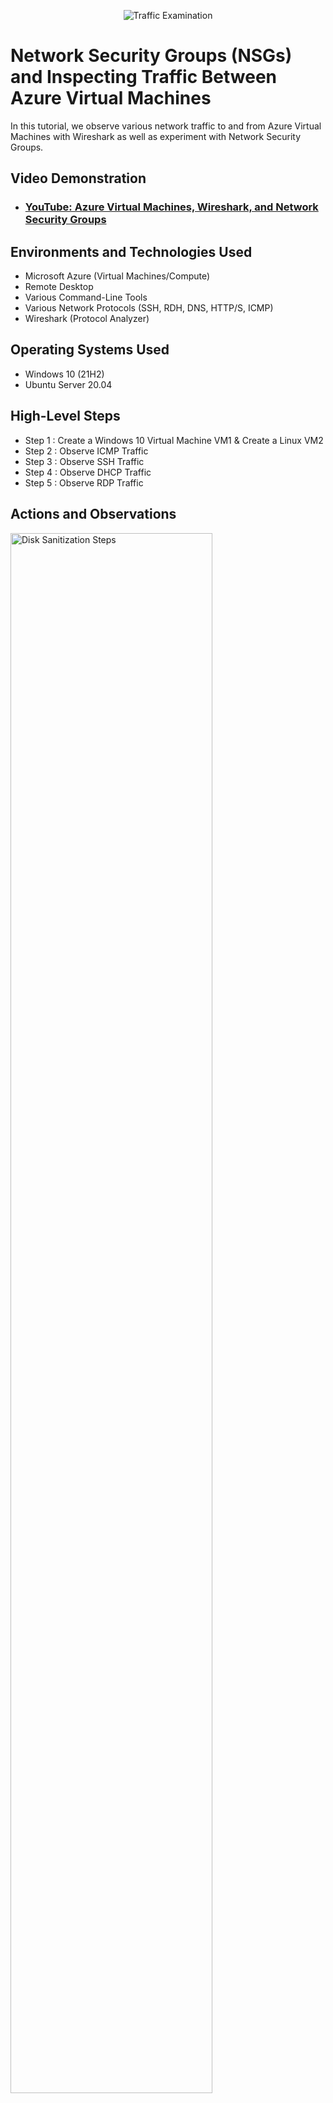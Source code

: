 <p align="center">
<img src="https://i.imgur.com/Ua7udoS.png" alt="Traffic Examination"/>
</p>

<h1>Network Security Groups (NSGs) and Inspecting Traffic Between Azure Virtual Machines</h1>
In this tutorial, we observe various network traffic to and from Azure Virtual Machines with Wireshark as well as experiment with Network Security Groups. <br />


<h2>Video Demonstration</h2>

- ### [YouTube: Azure Virtual Machines, Wireshark, and Network Security Groups](https://www.youtube.com)

<h2>Environments and Technologies Used</h2>

- Microsoft Azure (Virtual Machines/Compute)
- Remote Desktop
- Various Command-Line Tools
- Various Network Protocols (SSH, RDH, DNS, HTTP/S, ICMP)
- Wireshark (Protocol Analyzer)

<h2>Operating Systems Used </h2>

- Windows 10 (21H2)
- Ubuntu Server 20.04

<h2>High-Level Steps</h2>

- Step 1 : Create a Windows 10 Virtual Machine VM1 & Create a Linux VM2
- Step 2 : Observe ICMP Traffic
- Step 3 : Observe SSH Traffic
- Step 4 : Observe DHCP Traffic
- Step 5 : Observe RDP Traffic

<h2>Actions and Observations</h2>

<p>
<img src="https://github.com/JoeyGutierrez760/azure-network-protocols/assets/41347751/d2e914a5-db23-4f20-815f-3453179a8403" height="80%" width="80%" alt="Disk Sanitization Steps"/>
</p>
<p>
To begin setting up Azure Network Security, connect to your Windows 10 Virtual Machine (VM) using Remote Desktop. Install Wireshark within the Windows 10 VM. Open Wireshark and apply a filter to display only ICMP traffic. Retrieve the private IP address of the Ubuntu VM and attempt to ping it from within the Windows 10 VM. Observe the ping requests and replies in Wireshark. Additionally, from the Windows 10 VM, use the command line or PowerShell to ping a public website. This sequence of steps allows you to start exploring and monitoring network traffic and connectivity within your Azure environment for network security purposes.
</p>
<br />

<p>
<img src="https://github.com/JoeyGutierrez760/azure-network-protocols/assets/41347751/699a58ea-a2f1-4ee1-9758-036b9f7eb540" height="80%" width="80%" alt="Disk Sanitization Steps"/>
</p>
<p>
Create a Linux named VM2. During the VM creation process, choose the previously created Resource Group and Virtual Network (Vnet). Utilize Network Watcher to observe your Virtual Network for monitoring purposes. SSH into the Ubuntu VM using its private IP address. Enter commands such as the username and password within the SSH connection and observe the SSH traffic in WireShark. To exit the SSH connection, type 'exit' and press [Enter]. These steps allow you to explore network security aspects within Azure, including VM creation, network monitoring, and SSH traffic analysis.
</p>
<br />

<p>
<img src="https://github.com/JoeyGutierrez760/azure-network-protocols/assets/41347751/418470bb-93b9-435a-99f1-7b6c9cfa520f" height="80%" width="80%" alt="Disk Sanitization Steps"/>
</p>
<p>
This non-stop spam of traffic occurs because RDP is designed to provide a live stream of data from one computer to another. Unlike other protocols that only transmit data when there is an activity or interaction, RDP maintains an ongoing connection and continuously transmits data to ensure a real-time display of the remote desktop. This behavior explains why the RDP traffic appears as constant and continuous in Wireshark, as it is consistently transmitting data to provide a live view of the remote desktop session.
</p>
<br />
